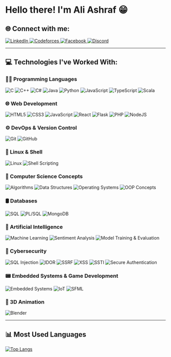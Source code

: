 
# Hello there! I'm Ali Ashraf 😁

## 🌐 Connect with me:

<p align="left">
  <a href="https://www.linkedin.com/in/ali-ashraf20/" target="_blank">
    <img src="https://img.shields.io/badge/LinkedIn-0077B5?style=for-the-badge&logo=linkedin&logoColor=white" alt="LinkedIn"/>
  </a>
  <a href="https://codeforces.com/profile/Alinist" target="_blank">
    <img src="https://img.shields.io/badge/Codeforces-orange?style=for-the-badge&logo=codeforces&logoColor=white" alt="Codeforces"/>
  </a>
  <a href="https://www.facebook.com/aly.ashraf.982" target="_blank">
    <img src="https://img.shields.io/badge/Facebook-1877F2?style=for-the-badge&logo=facebook&logoColor=white" alt="Facebook"/>
  </a>
  <a href="https://discord.com/users/467107486936203275" target="_blank">
    <img src="https://img.shields.io/badge/Discord-5865F2?style=for-the-badge&logo=discord&logoColor=white" alt="Discord"/>
  </a>
</p>

---

## 💻 Technologies I've Worked With:

### 🧑‍💻 Programming Languages
<p align="left">
  <img src="https://img.shields.io/badge/C-A8B9CC?style=for-the-badge&logo=c&logoColor=black" alt="C"/>
  <img src="https://img.shields.io/badge/C++-00599C?style=for-the-badge&logo=c%2B%2B&logoColor=white" alt="C++"/>
  <img src="https://img.shields.io/badge/C%23-239120?style=for-the-badge&logo=c-sharp&logoColor=white" alt="C#"/>
  <img src="https://img.shields.io/badge/Java-007396?style=for-the-badge&logo=java&logoColor=white" alt="Java"/>
  <img src="https://img.shields.io/badge/Python-3776AB?style=for-the-badge&logo=python&logoColor=white" alt="Python"/>
  <img src="https://img.shields.io/badge/JavaScript-F7DF1E?style=for-the-badge&logo=javascript&logoColor=black" alt="JavaScript"/>
  <img src="https://img.shields.io/badge/TypeScript-007ACC?style=for-the-badge&logo=typescript&logoColor=white" alt="TypeScript"/>
  <img src="https://img.shields.io/badge/Scala-DC322F?style=for-the-badge&logo=scala&logoColor=white" alt="Scala"/>
</p>

### 🌐 Web Development
<p align="left">
  <img src="https://img.shields.io/badge/HTML5-E34F26?style=for-the-badge&logo=html5&logoColor=white" alt="HTML5"/>
  <img src="https://img.shields.io/badge/CSS3-1572B6?style=for-the-badge&logo=css3&logoColor=white" alt="CSS3"/>
  <img src="https://img.shields.io/badge/JavaScript-F7DF1E?style=for-the-badge&logo=javascript&logoColor=black" alt="JavaScript"/>
  <img src="https://img.shields.io/badge/React-20232A?style=for-the-badge&logo=react&logoColor=61DAFB" alt="React"/>
  <img src="https://img.shields.io/badge/Flask-000000?style=for-the-badge&logo=flask&logoColor=white" alt="Flask"/>
  <img src="https://img.shields.io/badge/PHP-777BB4?style=for-the-badge&logo=php&logoColor=white" alt="PHP"/>
  <img src="https://img.shields.io/badge/Node.js-339933?style=for-the-badge&logo=nodedotjs&logoColor=white" alt="NodeJS"/>
</p>

### ⚙️ DevOps & Version Control
<p align="left">
  <img src="https://img.shields.io/badge/Git-F05032?style=for-the-badge&logo=git&logoColor=white" alt="Git"/>
  <img src="https://img.shields.io/badge/GitHub-181717?style=for-the-badge&logo=github&logoColor=white" alt="GitHub"/>
</p>

### 🐧 Linux & Shell
<p align="left">
  <img src="https://img.shields.io/badge/Linux-FCC624?style=for-the-badge&logo=linux&logoColor=black" alt="Linux"/>
  <img src="https://img.shields.io/badge/Shell_Scripting-4EAA25?style=for-the-badge&logo=gnu-bash&logoColor=white" alt="Shell Scripting"/>
</p>

### 📘 Computer Science Concepts
<p align="left">
  <img src="https://img.shields.io/badge/Algorithms-000000?style=for-the-badge" alt="Algorithms"/>
  <img src="https://img.shields.io/badge/Data_Structures-006400?style=for-the-badge" alt="Data Structures"/>
  <img src="https://img.shields.io/badge/Operating_Systems-333366?style=for-the-badge" alt="Operating Systems"/>
  <img src="https://img.shields.io/badge/OOP_Concepts-4682B4?style=for-the-badge" alt="OOP Concepts"/>
</p>

### 🛢️ Databases
<p align="left">
  <img src="https://img.shields.io/badge/SQL-4479A1?style=for-the-badge&logo=postgresql&logoColor=white" alt="SQL"/>
  <img src="https://img.shields.io/badge/PL/SQL-F80000?style=for-the-badge" alt="PL/SQL"/>
  <img src="https://img.shields.io/badge/MongoDB-47A248?style=for-the-badge&logo=mongodb&logoColor=white" alt="MongoDB"/>
</p>

### 🤖 Artificial Intelligence
<p align="left">
  <img src="https://img.shields.io/badge/Machine_Learning-FF6F00?style=for-the-badge&logo=scikit-learn&logoColor=white" alt="Machine Learning"/>
  <img src="https://img.shields.io/badge/Sentiment_Analysis-9C27B0?style=for-the-badge" alt="Sentiment Analysis"/>
  <img src="https://img.shields.io/badge/Model_Training_&_Evaluation-1976D2?style=for-the-badge" alt="Model Training & Evaluation"/>
</p>

### 🔐 Cybersecurity
<p align="left">
  <img src="https://img.shields.io/badge/SQLi-8B0000?style=for-the-badge" alt="SQL Injection"/>
  <img src="https://img.shields.io/badge/IDOR-800080?style=for-the-badge" alt="IDOR"/>
  <img src="https://img.shields.io/badge/SSRF-006064?style=for-the-badge" alt="SSRF"/>
  <img src="https://img.shields.io/badge/XSS-F44336?style=for-the-badge" alt="XSS"/>
  <img src="https://img.shields.io/badge/SSTI-FFA000?style=for-the-badge" alt="SSTI"/>
  <img src="https://img.shields.io/badge/Secure_Authentication-009688?style=for-the-badge" alt="Secure Authentication"/>
</p>

### 📟 Embedded Systems & Game Development
<p align="left">
  <img src="https://img.shields.io/badge/Embedded_Systems-556B2F?style=for-the-badge" alt="Embedded Systems"/>
  <img src="https://img.shields.io/badge/IoT-00BCD4?style=for-the-badge" alt="IoT"/>
  <img src="https://img.shields.io/badge/SFML-008080?style=for-the-badge" alt="SFML"/>
</p>

### 🎨 3D Animation
<p align="left">
  <img src="https://img.shields.io/badge/Blender-F5792A?style=for-the-badge&logo=blender&logoColor=white" alt="Blender"/>
</p>


---

## 📊 Most Used Languages

[![Top Langs](https://github-readme-stats.vercel.app/api/top-langs/?username=Alinist&layout=compact&theme=github_dark&langs_count=8&hide=html,css)](https://github.com/Alinist)


